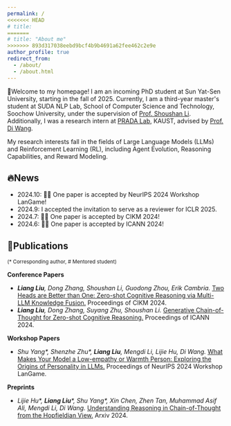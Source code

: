 ```yaml
---
permalink: /
<<<<<<< HEAD
# title: 
=======
# title: "About me"
>>>>>>> 893d317038eebd9bcf4b9b4691a62fee462c2e9e
author_profile: true
redirect_from: 
  - /about/
  - /about.html
---
```


👋Welcome to my homepage! I am an incoming PhD student at Sun Yat-Sen University, starting in the fall of 2025.
Currently, I am a third-year master's student at SUDA NLP Lab, School of Computer Science and Technology, Soochow University, under the supervision of [Prof. Shoushan Li](https://scholar.google.com.hk/citations?user=ZRGSxdUAAAAJ). 
Additionally, I was a research intern at [PRADA Lab](https://pradalab1.github.io/), KAUST, advised by [Prof. Di Wang](https://scholar.google.com/citations?user=5hGRe_QAAAAJ). 

My research interests fall in the fields of Large Language Models (LLMs) and Reinforcement Learning (RL), including Agent Evolution, Reasoning Capabilities, and Reward Modeling.

## 🔥News
- 2024.10: 🎉🎉 One paper is accepted by NeurIPS 2024 Workshop LanGame!
- 2024.9: I accepted the invitation to serve as a reviewer for ICLR 2025.
- 2024.7: 🎉🎉 One paper is accepted by CIKM 2024!
- 2024.6: 🎉🎉 One paper is accepted by ICANN 2024!

## 📝Publications

<small>(* Corresponding author, # Mentored student)</small>

**Conference Papers**
- _**Liang Liu**, Dong Zhang, Shoushan Li, Guodong Zhou, Erik Cambria._ [Two Heads are Better than One: Zero-shot Cognitive Reasoning via Multi-LLM Knowledge Fusion.](https://dl.acm.org/doi/abs/10.1145/3627673.3679744) Proceedings of CIKM 2024.
- _**Liang Liu**, Dong Zhang, Suyang Zhu, Shoushan Li._ [Generative Chain-of-Thought for Zero-shot Cognitive Reasoning.](https://link.springer.com/chapter/10.1007/978-3-031-72344-5_22) Proceedings of ICANN 2024.
  
**Workshop Papers**
- _Shu Yang*, Shenzhe Zhu*, **Liang Liu**, Mengdi Li, Lijie Hu, Di Wang._ [What Makes Your Model a Low-empathy or Warmth Person: Exploring the Origins of Personality in LLMs.](https://openreview.net/pdf?id=yTPbrLyOgd) Proceedings of NeurIPS 2024 Workshop LanGame.

**Preprints**
- _Lijie Hu*, **Liang Liu***, Shu Yang*, Xin Chen, Zhen Tan, Muhammad Asif Ali, Mengdi Li, Di Wang._ [Understanding Reasoning in Chain-of-Thought from the Hopfieldian View.](https://arxiv.org/pdf/2410.03595) Arxiv 2024.
